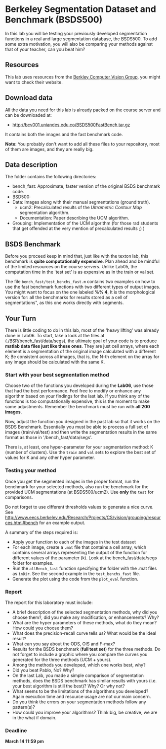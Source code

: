 # Berkeley Segmentation Dataset and Benchmark (BSDS500)

In this lab you will be testing your previously developed segmentation functions in a real and large segmentation database, the BSDS500. To add some extra motivation, you will also be comparing your methods against that of your teacher, can you beat him?

## Resources

This lab uses resources from the [Berkley Computer Vision Group](http://www.eecs.berkeley.edu/Research/Projects/CS/vision/grouping/resources.html), you might want to check their website.

## Download data

All the data you need for this lab is already packed on the course server and can be downloaded at:

- http://bcv001.uniandes.edu.co/BSDS500FastBench.tar.gz

It contains both the images and the fast benchmark code.

**Note**: You probably don't want to add all these files to your repository, most of them are images, and they are really big.

## Data description

The folder contains the following directories:

- bench_fast: Approximate, faster version of the original BSDS benchmark code.
- BSD500:
- Data: Images along with their manual segmentations (ground truth).
  - ucm2: Precalculated results of the *Ultrametric Contour Map* segmentation algorithm.
  - Documentation: Paper describing the UCM algorithm.
- Grouping: Implementation of the UCM algorithm (for those rad students that get offended at the very mention of precalculated results ;) ) 

## BSDS Benchmark

Before you proceed keep in mind that, just like with the texton lab, this benchmark is **quite computationally expensive**. Plan ahead and be mindful of the limited resources on the course servers. Unlike Lab05, the computation time in the 'test set' is as expensive as in the train or val set.

The file ``bench_fast/test_benchs_fast.m`` contains two examples on how to use the fast benchmark functions with two different types of output images. You might want to focus on the one labeled **%% 4**, It is the morphological version for: all the benchmarks for results stored as a cell of segmentations", as this one works directly with segments.


## Your Turn

There is little coding to do in this lab, most of the 'heavy lifting' was already done in Lab06. To start, take a look at the files at (./BSR/bench_fast/data/segs), the ultimate goal of your code is to produce **matlab data files just like these ones**. They are just cell arrays, where each element is a segmentation of the original image calculated with a different K; Be consistent across all images, that is, the N-th element on the array for any image should be calculated with the same K.

### Start with your best segmentation method

Choose two of the functions you developed during the **Lab06**, use those that had the best performance. Feel free to modify or enhance any algorithm based on your findings for the last lab. If you think any of the functions is too computationally expensive, this is the moment to make some adjustments. Remember the benchmark must be run with **all 200 images**.

Now, adjust the function you designed in the past lab so that it works on the BSDS Benchmark. Essentially you must be able to process a full set of images (train/val/test) and then write the segmentation results in the same format as those in '/bench_fast/data/segs'. 

There is, at least, one hyper-parameter for your segmentation method: K (number of clusters). Use the ``train``  and ``val`` sets to explore the best set of values for K and any other hyper parameter.

### Testing your method

Once you get the segmented images in the proper format, run the benchmark for your selected methods, also run the  benchmark for the provided UCM segmentations (at BSDS500/ucm2). Use **only** the ``test`` for comparisons.

Do not forget to use different thresholds values to generate a nice curve. See http://www.eecs.berkeley.edu/Research/Projects/CS/vision/grouping/resources.html#bench for an example output.

A summary of the steps required is:

- Apply your function to each of the images in the test dataset
- For each image, create a `.mat` file that contains a cell array, which contains several arrays representing the output of the function for different values of the parameter (k). Look at the bench_fast/data/segs folder for examples.
- Run the `allBench_fast` function specifying the folder with the .mat files as `inDir`. See the second example in the `test_benchs_fast` file.
- Generate the plot using the code from the `plot_eval` function.



### Report

The report for this laboratory must include:
- A brief description of the selected segmentation methods, why did you choose them?, did you make any modification, or enhancements? Why?
- What are the hyper parameters of these methods, what do they mean? How could you choose them? 
- What does the precision-recall curve tells us? What would be the ideal result?
- What can you say about the ODS, OIS and F-max?
- Results for the BSDS benchmark (**full test set**) for the three methods.  Do not forget to include a graphic where you compare the curves you generated for the three methods (UCM + yours).
- Among the methods you developed, which one works best, why?
- Did you beat Pablo, No? Why?
- On the last Lab, you made a simple comparison of segmentation methods, does the BSDS benchmark has similar results with yours (i.e. your best algorithm is still the best)? Why? Or why not?
- What seems to be the limitations of the algorithms you developed? Again execution time and resource usage are not our main concern.
- Do you think the errors on your segmentation methods follow any pattern(s)?
- How could you improve your algorithms? Think big, be creative, we are in the what if domain.

### Deadline
**March 14 11:59 pm**


